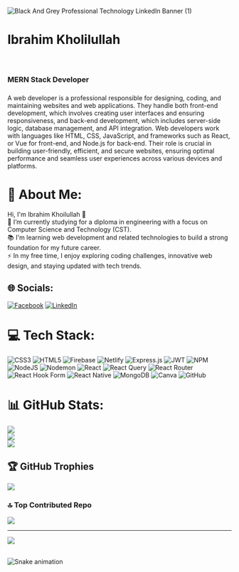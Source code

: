 ![Black And Grey Professional Technology LinkedIn Banner (1)](https://github.com/user-attachments/assets/ee8137f5-fdc0-48e3-8a36-190544a12373)
<br clear="both">

<h1 align="left">Ibrahim Kholilullah</h1>

###

<br clear="both">

<h3 align="left">MERN Stack Developer</h3>

###

<p align="left">A web developer is a professional responsible for designing, coding, and maintaining websites and web applications. They handle both front-end development, which involves creating user interfaces and ensuring responsiveness, and back-end development, which includes server-side logic, database management, and API integration. Web developers work with languages like HTML, CSS, JavaScript, and frameworks such as React, or Vue for front-end, and Node.js for back-end. Their role is crucial in building user-friendly, efficient, and secure websites, ensuring optimal performance and seamless user experiences across various devices and platforms.</p>

###

# 💫 About Me:
Hi, I'm Ibrahim Khoilullah 👋<br>🔭 I’m currently studying for a diploma in engineering with a focus on Computer Science and Technology (CST).<br>📚 I'm learning web development and related technologies to build a strong foundation for my future career.<br>⚡ In my free time, I enjoy exploring coding challenges, innovative web design, and staying updated with tech trends.


## 🌐 Socials:
[![Facebook](https://img.shields.io/badge/Facebook-%231877F2.svg?logo=Facebook&logoColor=white)](https://facebook.com/https://www.facebook.com/profile.php?id=100084535035397) [![LinkedIn](https://img.shields.io/badge/LinkedIn-%230077B5.svg?logo=linkedin&logoColor=white)](https://linkedin.com/in/https://www.linkedin.com/in/ibrahim-khalil-895400304/) 

# 💻 Tech Stack:
![CSS3](https://img.shields.io/badge/css3-%231572B6.svg?style=for-the-badge&logo=css3&logoColor=white) ![HTML5](https://img.shields.io/badge/html5-%23E34F26.svg?style=for-the-badge&logo=html5&logoColor=white) ![Firebase](https://img.shields.io/badge/firebase-%23039BE5.svg?style=for-the-badge&logo=firebase) ![Netlify](https://img.shields.io/badge/netlify-%23000000.svg?style=for-the-badge&logo=netlify&logoColor=#00C7B7) ![Express.js](https://img.shields.io/badge/express.js-%23404d59.svg?style=for-the-badge&logo=express&logoColor=%2361DAFB) ![JWT](https://img.shields.io/badge/JWT-black?style=for-the-badge&logo=JSON%20web%20tokens) ![NPM](https://img.shields.io/badge/NPM-%23CB3837.svg?style=for-the-badge&logo=npm&logoColor=white) ![NodeJS](https://img.shields.io/badge/node.js-6DA55F?style=for-the-badge&logo=node.js&logoColor=white) ![Nodemon](https://img.shields.io/badge/NODEMON-%23323330.svg?style=for-the-badge&logo=nodemon&logoColor=%BBDEAD) ![React](https://img.shields.io/badge/react-%2320232a.svg?style=for-the-badge&logo=react&logoColor=%2361DAFB) ![React Query](https://img.shields.io/badge/-React%20Query-FF4154?style=for-the-badge&logo=react%20query&logoColor=white) ![React Router](https://img.shields.io/badge/React_Router-CA4245?style=for-the-badge&logo=react-router&logoColor=white) ![React Hook Form](https://img.shields.io/badge/React%20Hook%20Form-%23EC5990.svg?style=for-the-badge&logo=reacthookform&logoColor=white) ![React Native](https://img.shields.io/badge/react_native-%2320232a.svg?style=for-the-badge&logo=react&logoColor=%2361DAFB) ![MongoDB](https://img.shields.io/badge/MongoDB-%234ea94b.svg?style=for-the-badge&logo=mongodb&logoColor=white) ![Canva](https://img.shields.io/badge/Canva-%2300C4CC.svg?style=for-the-badge&logo=Canva&logoColor=white) ![GitHub](https://img.shields.io/badge/github-%23121011.svg?style=for-the-badge&logo=github&logoColor=white)
# 📊 GitHub Stats:
![](https://github-readme-stats.vercel.app/api?username=ibrahimkholilullah-web&theme=omni&hide_border=false&include_all_commits=true&count_private=false)<br/>
![](https://github-readme-streak-stats.herokuapp.com/?user=ibrahimkholilullah-web&theme=omni&hide_border=false)<br/>
![](https://github-readme-stats.vercel.app/api/top-langs/?username=ibrahimkholilullah-web&theme=omni&hide_border=false&include_all_commits=true&count_private=false&layout=compact)

## 🏆 GitHub Trophies
![](https://github-profile-trophy.vercel.app/?username=ibrahimkholilullah-web&theme=onedark&no-frame=false&no-bg=true&margin-w=4)

### 🔝 Top Contributed Repo
![](https://github-contributor-stats.vercel.app/api?username=ibrahimkholilullah-web&limit=5&theme=monokai&combine_all_yearly_contributions=true)

---
[![](https://visitcount.itsvg.in/api?id=ibrahimkholilullah-web&icon=0&color=10)](https://visitcount.itsvg.in)

<br clear="both">

<img src="https://raw.githubusercontent.com/ibrahimkholilullah-web/ibrahimkholilullah-web/output/snake.svg" alt="Snake animation" />

###
<!-- Proudly created with GPRM ( https://gprm.itsvg.in ) -->


